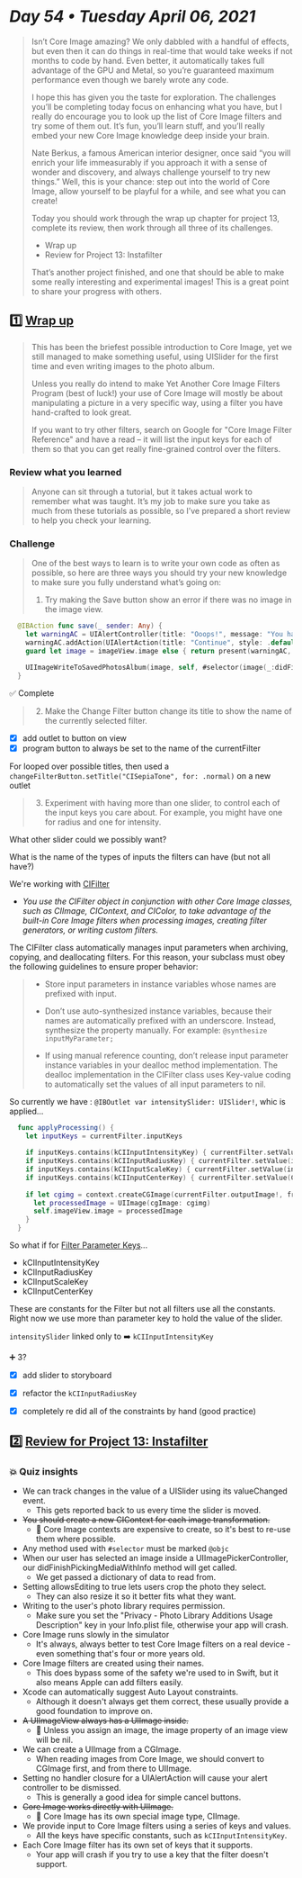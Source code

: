 # *Day 54 • Tuesday April 06, 2021*

>Isn’t Core Image amazing? We only dabbled with a handful of effects, but even then it can do things in real-time that would take weeks if not months to code by hand. Even better, it automatically takes full advantage of the GPU and Metal, so you’re guaranteed maximum performance even though we barely wrote any code.
>
>I hope this has given you the taste for exploration. The challenges you’ll be completing today focus on enhancing what you have, but I really do encourage you to look up the list of Core Image filters and try some of them out. It’s fun, you’ll learn stuff, and you’ll really embed your new Core Image knowledge deep inside your brain.
>
>Nate Berkus, a famous American interior designer, once said “you will enrich your life immeasurably if you approach it with a sense of wonder and discovery, and always challenge yourself to try new things.” Well, this is your chance: step out into the world of Core Image, allow yourself to be playful for a while, and see what you can create!
>
>Today you should work through the wrap up chapter for project 13, complete its review, then work through all three of its challenges.
>
>* Wrap up
>* Review for Project 13: Instafilter
>
>That’s another project finished, and one that should be able to make some really interesting and experimental images! This is a great point to share your progress with others.

## :one: [Wrap up](https://www.hackingwithswift.com/read/13/6/wrap-up) 

>This has been the briefest possible introduction to Core Image, yet we still managed to make something useful, using UISlider for the first time and even writing images to the photo album.
>
>Unless you really do intend to make Yet Another Core Image Filters Program (best of luck!) your use of Core Image will mostly be about manipulating a picture in a very specific way, using a filter you have hand-crafted to look great.
>
>If you want to try other filters, search on Google for "Core Image Filter Reference" and have a read – it will list the input keys for each of them so that you can get really fine-grained control over the filters.

### Review what you learned

>Anyone can sit through a tutorial, but it takes actual work to remember what was taught. It’s my job to make sure you take as much from these tutorials as possible, so I’ve prepared a short review to help you check your learning.

### Challenge

>One of the best ways to learn is to write your own code as often as possible, so here are three ways you should try your new knowledge to make sure you fully understand what’s going on:
>
>1. Try making the Save button show an error if there was no image in the image view.

```swift
  @IBAction func save(_ sender: Any) {
    let warningAC = UIAlertController(title: "Ooops!", message: "You have not selected an image to edit yet.", preferredStyle: .alert)
    warningAC.addAction(UIAlertAction(title: "Continue", style: .default, handler: nil))
    guard let image = imageView.image else { return present(warningAC, animated: true) }

    UIImageWriteToSavedPhotosAlbum(image, self, #selector(image(_:didFinishSavingWithError:contextInfo:)), nil)
  }
```

:white_check_mark: Complete

>2. Make the Change Filter button change its title to show the name of the currently selected filter.

  - [x]  add outlet to button on view
  - [x]  program button to always be set to the name of the currentFilter

For looped over possible titles, then used a `changeFilterButton.setTitle("CISepiaTone", for: .normal)` on a new outlet

>3. Experiment with having more than one slider, to control each of the input keys you care about. For example, you might have one for radius and one for intensity.

What other slider could we possibly want?

What is the name of the types of inputs the filters can have (but not all have?)

We're working with [CIFilter](https://developer.apple.com/documentation/coreimage/cifilter)
* _You use the CIFilter object in conjunction with other Core Image classes, such as CIImage, CIContext, and CIColor, to take advantage of the built-in Core Image filters when processing images, creating filter generators, or writing custom filters._

The CIFilter class automatically manages input parameters when archiving, copying, and deallocating filters. For this reason, your subclass must obey the following guidelines to ensure proper behavior:
>
>* Store input parameters in instance variables whose names are prefixed with input.
>
>* Don’t use auto-synthesized instance variables, because their names are automatically prefixed with an underscore. Instead, synthesize the property manually. For example: `@synthesize inputMyParameter;`
>
>* If using manual reference counting, don’t release input parameter instance variables in your dealloc method implementation. The dealloc implementation in the CIFilter class uses Key-value coding to automatically set the values of all input parameters to nil.

So currently we have : `@IBOutlet var intensitySlider: UISlider!`, whic is applied...

```swift
  func applyProcessing() {
    let inputKeys = currentFilter.inputKeys
    
    if inputKeys.contains(kCIInputIntensityKey) { currentFilter.setValue(intensitySlider.value, forKey: kCIInputIntensityKey) }
    if inputKeys.contains(kCIInputRadiusKey) { currentFilter.setValue(intensitySlider.value * 200, forKey: kCIInputRadiusKey) }
    if inputKeys.contains(kCIInputScaleKey) { currentFilter.setValue(intensitySlider.value * 10, forKey: kCIInputScaleKey) }
    if inputKeys.contains(kCIInputCenterKey) { currentFilter.setValue(CIVector(x: currentImage.size.width / 2, y: currentImage.size.height / 2), forKey: kCIInputCenterKey) }
    
    if let cgimg = context.createCGImage(currentFilter.outputImage!, from: currentFilter.outputImage!.extent) {
      let processedImage = UIImage(cgImage: cgimg)
      self.imageView.image = processedImage
    }
  }
```

So what if for [Filter Parameter Keys](https://developer.apple.com/documentation/coreimage/cifilter/filter_parameter_keys)...
* kCIInputIntensityKey
* kCIInputRadiusKey
* kCIInputScaleKey
* kCIInputCenterKey

These are constants for the Filter but not all filters use all the constants. Right now we use more than parameter key to hold the value of the slider.

`intensitySlider` linked only to :arrow_right: `kCIInputIntensityKey`

:heavy_plus_sign: 3?

  - [x]  add slider to storyboard
  - [x]  refactor the `kCIInputRadiusKey`
  - [x]  completely re did all of the constraints by hand (good practice)


## :two: [Review for Project 13: Instafilter](https://www.hackingwithswift.com/review/hws/project-13-instafilter) 

### :boom: Quiz insights

* We can track changes in the value of a UISlider using its valueChanged event.
  * This gets reported back to us every time the slider is moved.
* ~~You should create a new CIContext for each image transformation.~~
  * :red_circle: Core Image contexts are expensive to create, so it's best to re-use them where possible.
* Any method used with `#selector` must be marked `@objc`
* When our user has selected an image inside a UIImagePickerController, our didFinishPickingMediaWithInfo method will get called.
  * We get passed a dictionary of data to read from.
* Setting allowsEditing to true lets users crop the photo they select.
  * They can also resize it so it better fits what they want.
* Writing to the user's photo library requires permission.
  * Make sure you set the "Privacy - Photo Library Additions Usage Description" key in your Info.plist file, otherwise your app will crash.
* Core Image runs slowly in the simulator
  * It's always, always better to test Core Image filters on a real device - even something that's four or more years old.
* Core Image filters are created using their names.
  * This does bypass some of the safety we're used to in Swift, but it also means Apple can add filters easily.
*  Xcode can automatically suggest Auto Layout constraints.
   *  Although it doesn't always get them correct, these usually provide a good foundation to improve on.
*  ~~A UIImageView always has a UIImage inside.~~
   *  :red_circle: Unless you assign an image, the image property of an image view will be nil.
*  We can create a UIImage from a CGImage.
   *  When reading images from Core Image, we should convert to CGImage first, and from there to UIImage.
*  Setting no handler closure for a UIAlertAction will cause your alert controller to be dismissed.
   *  This is generally a good idea for simple cancel buttons.
*  ~~Core Image works directly with UIImage.~~
   *  :red_circle: Core Image has its own special image type, CIImage.
*  We provide input to Core Image filters using a series of keys and values.
   *  All the keys have specific constants, such as `kCIInputIntensityKey`.
*  Each Core Image filter has its own set of keys that it supports.
   *  Your app will crash if you try to use a key that the filter doesn't support.





